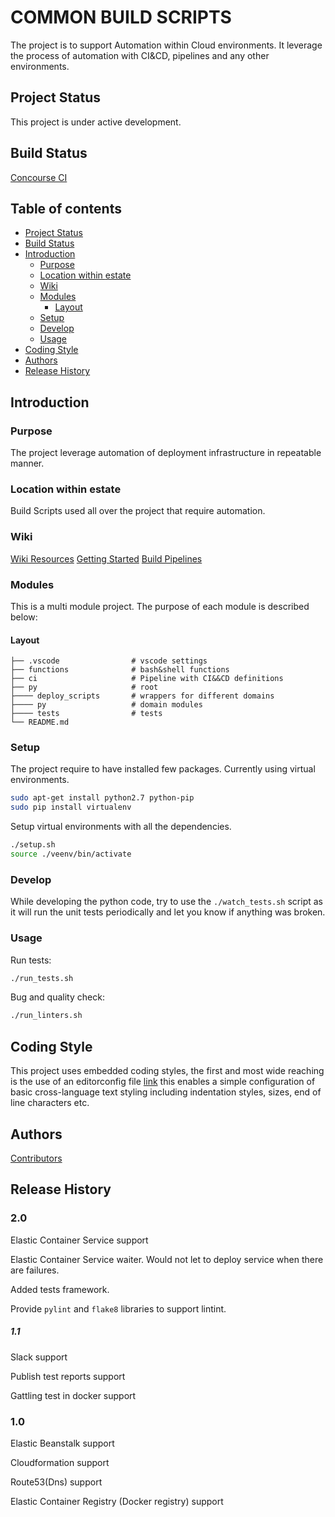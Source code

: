 # COMMON BUILD SCRIPTS

The project is to support Automation within Cloud environments. It leverage the process of automation with
CI&CD, pipelines and any other environments.

## Project Status

This project is under active development.

## Build Status

[Concourse CI](https://concourse.<project-name>cloud.co.uk/teams/common_infrastructure/pipelines/common-resource-pipeline)

## Table of contents

* [Project Status](#project-status)
* [Build Status](#build-status)
* [Introduction](#introduction)
  * [Purpose](#purpose)
  * [Location within <project-name> estate](#location-within-<project-name>-estate)
  * [Wiki](#wiki)
  * [Modules](#modules)
    * [Layout](#layout)
  * [Setup](#setup)
  * [Develop](#develop)
  * [Usage](#usage)
* [Coding Style](#coding-style)
* [Authors](#authors)
* [Release History](#release-history)

## Introduction

### Purpose

The project leverage automation of deployment infrastructure in repeatable manner.

### Location within <project-name> estate

Build Scripts used all over the project that require automation.

### Wiki

[Wiki Resources](https://wiki.<project-name>cloud.co.uk/display/HAPI/2.1+Understanding+the+code)
[Getting Started](https://wiki.<project-name>cloud.co.uk/display/HAPI/2.5+Getting+started)
[Build Pipelines](https://wiki.<project-name>cloud.co.uk/display/HAPI/2.2+Understand+build+pipelines)

### Modules

This is a multi module project. The purpose of each module is described below:

#### Layout

    ├── .vscode                # vscode settings
    ├── functions              # bash&shell functions
    ├── ci                     # Pipeline with CI&&CD definitions
    ├── py                     # root
    ├──── deploy_scripts       # wrappers for different domains
    ├──── py                   # domain modules
    ├──── tests                # tests
    └── README.md

### Setup

The project require to have installed few packages. Currently using virtual environments.

```bash
sudo apt-get install python2.7 python-pip
sudo pip install virtualenv
```

Setup virtual environments with all the dependencies.

```bash
./setup.sh
source ./veenv/bin/activate
```

### Develop

While developing the python code, try to use the ```./watch_tests.sh``` script as it will run the unit tests
periodically and let you know if anything was broken.

### Usage

Run tests:

```bash
./run_tests.sh
```

Bug and quality check:

```bash
./run_linters.sh
```

## Coding Style

This project uses embedded coding styles, the first and most wide reaching is the use of an editorconfig file [link](http://editorconfig.org/) this enables a simple configuration of basic cross-language text styling including indentation styles, sizes, end of line characters etc.

## Authors

[Contributors](https://git.<project-name>cloud.co.uk/everyone/common-build-scripts/graphs/master)

## Release History

### 2.0

Elastic Container Service support

Elastic Container Service waiter. Would not let to deploy service when there are failures.

Added tests framework.

Provide `pylint` and `flake8` libraries to support lintint.

##### 1.1

Slack support

Publish test reports support

Gattling test in docker support

### 1.0

Elastic Beanstalk support

Cloudformation support

Route53(Dns) support

Elastic Container Registry (Docker registry) support

